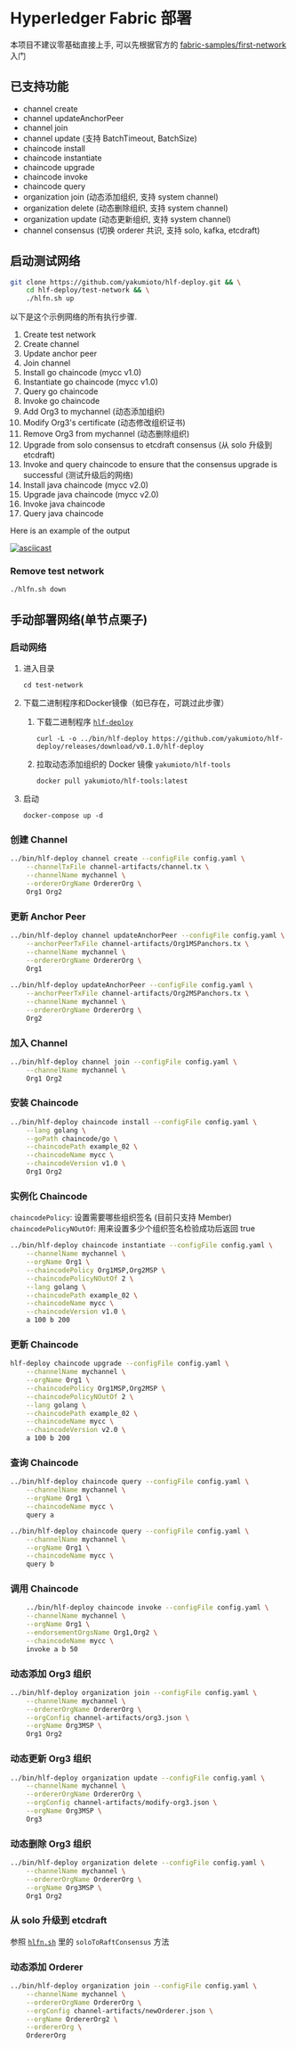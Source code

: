 # Hyperledger Fabric 部署

本项目不建议零基础直接上手, 可以先根据官方的 
[fabric-samples/first-network](https://github.com/hyperledger/fabric-samples) 入门

## 已支持功能

- channel create
- channel updateAnchorPeer
- channel join
- channel update (支持 BatchTimeout, BatchSize)
- chaincode install
- chaincode instantiate
- chaincode upgrade
- chaincode invoke
- chaincode query
- organization join (动态添加组织, 支持 system channel)
- organization delete (动态删除组织, 支持 system channel)
- organization update (动态更新组织, 支持 system channel)
- channel consensus (切换 orderer 共识, 支持 solo, kafka, etcdraft)

## 启动测试网络

```bash
git clone https://github.com/yakumioto/hlf-deploy.git && \
    cd hlf-deploy/test-network && \
    ./hlfn.sh up
```

以下是这个示例网络的所有执行步骤.

1. Create test network
2. Create channel
3. Update anchor peer
4. Join channel
5. Install go chaincode (mycc v1.0)
6. Instantiate go chaincode (mycc v1.0)
7. Query go chaincode
8. Invoke go chaincode
9. Add Org3 to mychannel (动态添加组织)
10. Modify Org3's certificate (动态修改组织证书)
11. Remove Org3 from mychannel (动态删除组织)
12. Upgrade from solo consensus to etcdraft consensus (从 solo 升级到 etcdraft)
13. Invoke and query chaincode to ensure that the consensus upgrade is successful (测试升级后的网络)
14. Install java chaincode (mycc v2.0)
15. Upgrade java chaincode (mycc v2.0)
16. Invoke java chaincode
17. Query java chaincode

Here is an example of the output

[![asciicast](https://asciinema.org/a/291386.svg)](https://asciinema.org/a/291386)

### Remove test network

```bash
./hlfn.sh down
```

## 手动部署网络(单节点栗子)

### 启动网络

1. 进入目录

    `cd test-network`

2. 下载二进制程序和Docker镜像（如已存在，可跳过此步骤）
    1. 下载二进制程序 [`hlf-deploy`](https://github.com/yakumioto/hlf-deploy/releases)
    
        `curl -L -o ../bin/hlf-deploy https://github.com/yakumioto/hlf-deploy/releases/download/v0.1.0/hlf-deploy`
        
    2. 拉取动态添加组织的 Docker 镜像 `yakumioto/hlf-tools`
    
        `docker pull yakumioto/hlf-tools:latest`

3. 启动

    `docker-compose up -d`

### 创建 Channel

```bash
../bin/hlf-deploy channel create --configFile config.yaml \
    --channelTxFile channel-artifacts/channel.tx \
    --channelName mychannel \
    --ordererOrgName OrdererOrg \
    Org1 Org2
```

### 更新 Anchor Peer

```bash
../bin/hlf-deploy channel updateAnchorPeer --configFile config.yaml \
    --anchorPeerTxFile channel-artifacts/Org1MSPanchors.tx \
    --channelName mychannel \
    --ordererOrgName OrdererOrg \
    Org1
    
../bin/hlf-deploy updateAnchorPeer --configFile config.yaml \
    --anchorPeerTxFile channel-artifacts/Org2MSPanchors.tx \
    --channelName mychannel \
    --ordererOrgName OrdererOrg \
    Org2
```

### 加入 Channel

```bash
../bin/hlf-deploy channel join --configFile config.yaml \
    --channelName mychannel \
    Org1 Org2
```

### 安装 Chaincode

```bash
../bin/hlf-deploy chaincode install --configFile config.yaml \
    --lang golang \
    --goPath chaincode/go \
    --chaincodePath example_02 \
    --chaincodeName mycc \
    --chaincodeVersion v1.0 \
    Org1 Org2
```
### 实例化 Chaincode

`chaincodePolicy`: 设置需要哪些组织签名 (目前只支持 Member)
`chaincodePolicyNOutOf`: 用来设置多少个组织签名检验成功后返回 true

```bash
../bin/hlf-deploy chaincode instantiate --configFile config.yaml \
    --channelName mychannel \
    --orgName Org1 \
    --chaincodePolicy Org1MSP,Org2MSP \
    --chaincodePolicyNOutOf 2 \
    --lang golang \
    --chaincodePath example_02 \
    --chaincodeName mycc \
    --chaincodeVersion v1.0 \
    a 100 b 200
```

### 更新 Chaincode

```bash
hlf-deploy chaincode upgrade --configFile config.yaml \
    --channelName mychannel \
    --orgName Org1 \
    --chaincodePolicy Org1MSP,Org2MSP \
    --chaincodePolicyNOutOf 2 \
    --lang golang \
    --chaincodePath example_02 \
    --chaincodeName mycc \
    --chaincodeVersion v2.0 \
    a 100 b 200
```

### 查询 Chaincode

```bash
../bin/hlf-deploy chaincode query --configFile config.yaml \
    --channelName mychannel \
    --orgName Org1 \
    --chaincodeName mycc \
    query a

../bin/hlf-deploy chaincode query --configFile config.yaml \
    --channelName mychannel \
    --orgName Org1 \
    --chaincodeName mycc \
    query b
```

### 调用 Chaincode

```bash
    ../bin/hlf-deploy chaincode invoke --configFile config.yaml \
    --channelName mychannel \
    --orgName Org1 \
    --endorsementOrgsName Org1,Org2 \
    --chaincodeName mycc \
    invoke a b 50
```

### 动态添加 Org3 组织

```bash
../bin/hlf-deploy organization join --configFile config.yaml \
    --channelName mychannel \
    --ordererOrgName OrdererOrg \
    --orgConfig channel-artifacts/org3.json \
    --orgName Org3MSP \
    Org1 Org2
```

### 动态更新 Org3 组织

```bash
../bin/hlf-deploy organization update --configFile config.yaml \
    --channelName mychannel \
    --ordererOrgName OrdererOrg \
    --orgConfig channel-artifacts/modify-org3.json \
    --orgName Org3MSP \
    Org3
```

### 动态删除 Org3 组织

```bash
../bin/hlf-deploy organization delete --configFile config.yaml \
    --channelName mychannel \
    --ordererOrgName OrdererOrg \
    --orgName Org3MSP \
    Org1 Org2
```

### 从 solo 升级到 etcdraft

参照 [`hlfn.sh`](test-network/hlfn.sh:145) 里的 `soloToRaftConsensus` 方法 

### 动态添加 Orderer

```bash
../bin/hlf-deploy organization join --configFile config.yaml \
    --channelName mychannel \
    --ordererOrgName OrdererOrg \
    --orgConfig channel-artifacts/newOrderer.json \
    --orgName OrdererOrg2 \
    --ordererOrg \
    OrdererOrg
```